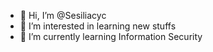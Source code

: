 - 👋 Hi, I’m @Sesiliacyc
- 👀 I’m interested in learning new stuffs
- 🌱 I’m currently learning Information Security

<!---
Sesiliacyc/Sesiliacyc is a ✨ special ✨ repository because its `README.md` (this file) appears on your GitHub profile.
You can click the Preview link to take a look at your changes.
--->
